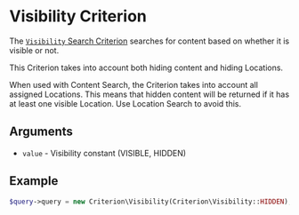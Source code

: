 # Visibility Criterion

The [`Visibility` Search Criterion](https://github.com/ezsystems/ezpublish-kernel/blob/6.13.7/eZ/Publish/API/Repository/Values/Content/Query/Criterion/Visibility.php)
searches for content based on whether it is visible or not.

This Criterion takes into account both hiding content and hiding Locations.

When used with Content Search, the Criterion takes into account all assigned Locations.
This means that hidden content will be returned if it has at least one visible Location.
Use Location Search to avoid this.

## Arguments

- `value` - Visibility constant (VISIBLE, HIDDEN)

## Example

``` php
$query->query = new Criterion\Visibility(Criterion\Visibility::HIDDEN);
```
